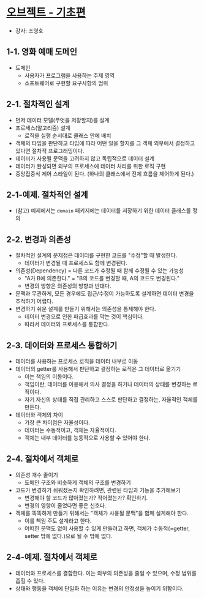 # [오브젝트 - 기초편](https://www.inflearn.com/course/%EC%98%A4%EB%B8%8C%EC%A0%9D%ED%8A%B8-%EA%B8%B0%EC%B4%88%ED%8E%B8-%EA%B0%9D%EC%B2%B4%EC%A7%80%ED%96%A5)
- 강사: 조영호

## 1-1. 영화 예매 도메인
- 도메인
  - 사용자가 프로그램을 사용하는 주제 영역
  - 소프트웨어로 구현할 요구사항의 범위

## 2-1. 절차적인 설계
- 먼저 데이터 모델(무엇을 저장할지)를 설계
- 프로세스(알고리즘) 설계
  - 로직을 실행 순서대로 클래스 안에 배치
- 객체의 타입을 판단하고 타입에 따라 어떤 일을 할지를 그 객체 외부에서 결정하고 있다면 절차적 프로그래밍이다.
- 데이터가 사용될 문맥을 고려하지 않고 독립적으로 데이터 설계
- 데이터가 완성되면 외부의 프로세스에 데이터 처리를 위한 로직 구현
- 중앙집중식 제어 스타일이 된다. (하나의 클래스에서 전체 흐름을 제어하게 된다.)

## 2-1-예제. 절차적인 설계
- (참고) 예제에서는 `domain` 패키지에는 데이터를 저장하기 위한 데이터 클래스를 정의

## 2-2. 변경과 의존성
- 절차적인 설계의 문제점은 데이터를 구현한 코드를 "수정"할 때 발생한다.
  - 데이터가 변경될 때 프로세스도 함께 변경된다.
- 의존성(Dependency) = 다른 코드가 수정될 때 함께 수정될 수 있는 가능성
  - "A가 B에 의존한다." = "B의 코드를 변경할 때, A의 코드도 변경된다."
  - 변경의 방향은 의존성의 방향과 반대다.
- 문맥과 무관하게, 모든 경우에도 접근/수정이 가능하도록 설계하면 데이터 변경을 추적하기 어렵다.
- 변경하기 쉬운 설계를 만들기 위해서는 의존성을 통제해야 한다.
  - 데이터 변경으로 인한 파급효과를 막는 것이 핵심이다.
  - 따라서 데이터와 프로세스를 통합한다.

## 2-3. 데이터와 프로세스 통합하기
- 데이터를 사용하는 프로세스 로직을 데이터 내부로 이동
- 데이터의 getter를 사용해서 판단하고 결정하는 로직은 그 데이터로 옮기기
  - 이는 책임의 이동이다.
  - 책임이란, 데이터를 이용해서 의사 결정을 하거나 데이터의 상태를 변경하는 로직이다.
  - 자기 자신의 상태를 직접 관리하고 스스로 판단하고 결정하는, 자율적인 객체를 만든다.
- 데이터와 객체의 차이
  - 가장 큰 차이점은 자율성이다.
  - 데이터는 수동적이고, 객체는 자율적이다.
  - 객체는 내부 데이터를 능동적으로 사용할 수 있어야 한다.

## 2-4. 절차에서 객체로
- 의존성 개수 줄이기
  - 도메인 구조와 비슷하게 객체의 구조를 변경하기
- 코드가 변경하기 쉬워졌는지 확인하려면, 관련된 타입과 기능을 추가해보기
  - 변경해야 할 코드가 많아졌는가? 적어졌는가? 확인하기.
  - 변경의 영향이 줄었다면 좋은 신호다.
- 객체를 똑똑하게 만들기 위해서는 "객체가 사용될 문맥"을 함께 설계해야 한다.
  - 이를 책임 주도 설계라고 한다.
  - 어떠한 문맥도 없이 사용할 수 있게 만들려고 하면, 객체가 수동적(=getter, setter 밖에 없다.)으로 될 수 밖에 없다.

## 2-4-예제. 절차에서 객체로
- 데이터와 프로세스를 결합한다. 이는 외부의 의존성을 줄일 수 있으며, 수정 범위를 좁힐 수 있다.
- 상태와 행동을 객체에 단일화 하는 이유는 변경의 안정성을 높이기 위함이다.
